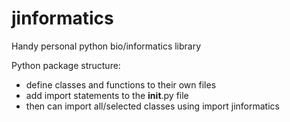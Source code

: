 # jinformatics
Handy personal python bio/informatics library

Python package structure:
- define classes and functions to their own files
- add import statements to the __init__.py file
- then can import all/selected classes using import jinformatics
